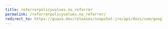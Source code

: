 ```yaml
---
title: referrerpolicyvalues.no_referrer
permalink: /referrerpolicyvalues.no_referrer/
redirect_to: https://guava.dev/releases/snapshot-jre/api/docs/com/google/common/net/HttpHeaders.ReferrerPolicyValues.html#NO_REFERRER
---
```


